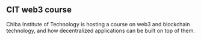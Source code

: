 ## CIT web3 course

Chiba Institute of Technology is hosting a course on web3 and blockchain technology, and how decentralized applications can be built on top of them.

